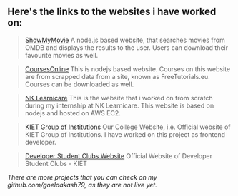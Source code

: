 ## Here's the links to the websites i have worked on:

>[ShowMyMovie](http://showmymovie.herokuapp.com)
A node.js based website, that searches movies from OMDB and displays the results to the user. Users can download their favourite movies as well.

> [CoursesOnline](http://coursesonline.herokuapp.com)
This is nodejs based website. Courses on this website are from scrapped data from a site, known as FreeTutorials.eu. Courses can be downloaded as well.

> [NK Learnicare](http://nklearnicare.com) 
This is the website that i worked on from scratch during my internship at NK Learnicare. This website is based on nodejs and hosted on AWS EC2.

> [KIET Group of Institutions](https://kiet.edu)
Our College Website, i.e. Official website of KIET Group of Institutions. I have worked on this project as frontend developer.

> [Developer Student Clubs Website](https://dsckiet.github.io)
Official Website of Developer Student Clubs - KIET

*There are more projects that you can check on my github.com/goelaakash79, as they are not live yet.*
